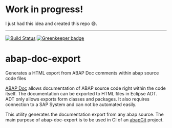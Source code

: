 # Work in progress!


I just had this idea and created this repo :sweat_smile:.

---

[![Build Status](https://travis-ci.org/Sirius-A/abap-doc-export.svg?branch=master)](https://travis-ci.org/Sirius-A/abap-doc-export) [![Greenkeeper badge](https://badges.greenkeeper.io/Sirius-A/abap-doc-export.svg)](https://greenkeeper.io/)

# abap-doc-export
Generates a HTML export from ABAP Doc comments within abap source code files

[ABAP Doc](https://blogs.sap.com/2013/04/29/abap-doc/) allows documentation of ABAP source code right within the code itself. The documentation can be exported to HTML files in Eclipse ADT. ADT only allows exports form classes and packages. It also requires connection to a SAP System and can not be automated easily.

This utility generates the documentation export from any abap source. 
The main purpose of abap-doc-export is to be used in CI of an [abapGit](http://abapgit.org) project.
